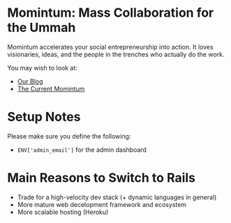 # Momintum: Mass Collaboration for the Ummah

Momintum accelerates your social entrepreneurship into action. It loves visionaries, ideas, and the people in the trenches who actually do the work.

You may wish to look at:
- [Our Blog](http://momintum.com)
- [The Current Momintum](http://worx.momintum.com)

# Setup Notes

Please make sure you define the following:

- `ENV['admin_email']` for the admin dashboard

# Main Reasons to Switch to Rails

- Trade for a high-velocity dev stack (+ dynamic languages in general)
- More mature web decelopment framework and ecosystem
- More scalable hosting (Heroku)
